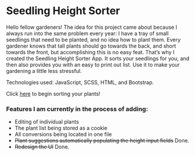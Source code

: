 # Seedling Height Sorter
Hello fellow gardeners!  The idea for this project came about because I always run into the same problem every year: I have a tray of small seedlings that need to be planted, and no idea how to plant them. Every gardener knows that tall plants should go towards the back, and short towards the front, but accomplishing this is no easy feat. That’s why I created the Seedling Height Sorter App. It sorts your seedlings for you, and then also provides you with an easy to print out list. Use it to make your gardening a little less stressful. 

Technologies used:  JavaScript, SCSS, HTML, and Bootstrap.

Click [here](https://superb-druid-b2a311.netlify.app/) to begin sorting your plants!

### Features I am currently in the process of adding:

- Editing of individual plants
- The plant list being stored as a cookie
- All conversions being located in one file
- ~~Plant suggestions automatically populating the height input fields~~  Done.
- ~~Redesign the UI~~  Done.


